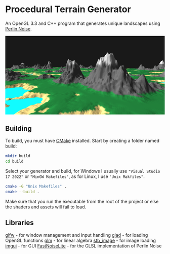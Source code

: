 # Procedural Terrain Generator

An OpenGL 3.3 and C++ program that generates unique landscapes using [Perlin Noise](https://en.wikipedia.org/wiki/Perlin_noise).

![preview](assets/preview.png)

## Building

To build, you must have [CMake](https://cmake.org/) installed.
Start by creating a folder named build:

```bash
mkdir build
cd build
```

Select your generator and build, for Windows I usually use `"Visual Studio 17 2022"` or `"MinGW Makefiles"`, as for Linux, I use `"Unix Makfiles"`.

```bash
cmake -G "Unix Makefiles" .
cmake --build .
```

Make sure that you run the executable from the root of the project or else the shaders and assets will fail to load.

## Libraries

[glfw](https://github.com/glfw/glfw) - for window management and input handling
[glad](https://glad.dav1d.de/) - for loading OpenGL functions
[glm](https://github.com/g-truc/glm) - for linear algebra
[stb_image](https://github.com/nothings/stb/blob/master/stb_image.h) - for image loading
[imgui](https://github.com/ocornut/imgui) - for GUI
[FastNoiseLite](https://github.com/Auburn/FastNoiseLite) - for the GLSL implementation of Perlin Noise